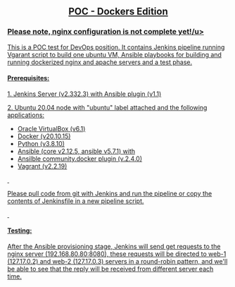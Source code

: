 <h2 style="text-align: center;"><u>POC - Dockers Edition</u></h2>
<h3 ><u>Please note, nginx configuration is not complete yet!/u></h3>
<p>This is a POC test for DevOps position. It contains Jenkins pipeline running Vgarant script to build one ubuntu VM, Ansible playbooks for building and running dockerized nginx and apache servers and a test phase.</p>
<h4><strong>Prerequisites:</strong></h4>
<p>1. Jenkins Server (v2.332.3) with Ansible plugin (v1.1)</p>
<p>2. Ubuntu 20.04 node with "ubuntu" label attached and the following applications:</p>
<ul>
<li>Oracle VirtualBox (v6.1)</li>
<li>Docker (v20.10.15)</li>
<li>Python (v3.8.10)</li>
<li>Ansible (core v2.12.5, ansible v5.7.1) with</li>
<li>Ansilble community.docker plugin (v.2.4.0)</li>
<li>Vagrant (v2.2.19)</li>
</ul>
<p>&nbsp;</p>
<p>Please pull code from git with Jenkins and run the pipeline or copy the contents of Jenkinsfile in a new pipeline script.</p>
<p>&nbsp;</p>
<h4><strong>Testing:</strong></h4>
<p>After the Ansible provisioning stage, Jenkins will send get requests to the nginx server (192.168.80.80:8080), these requests will be directed to web-1 (127.17.0.2) and web-2 (127.17.0.3) servers in a round-robin pattern, and we'll be able to see that the reply will be received from different server each time.</p>